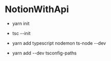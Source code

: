 # NotionWithApi

- yarn init
- tsc --init
- yarn add typescript nodemon ts-node --dev

- yarn add --dev tsconfig-paths
